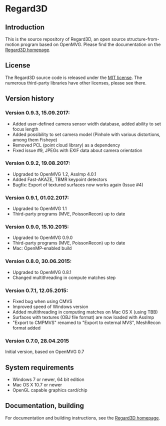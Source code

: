 
Regard3D
========


Introduction
------------

This is the source repository of Regard3D, an open source structure-from-motion program based on OpenMVG.
Please find the documentation on the [Regard3D homepage](http://www.regard3d.org).

License
-------

The Regard3D source code is released under the [MIT license](http://opensource.org/licenses/mit-license.php). The numerous third-party libraries have other licenses, please see there.


Version history
---------------

### Version 0.9.3, 15.09.2017:
- Added user-defined camera sensor width database, added ability to set focus length
- Added possibility to set camera model (Pinhole with various distortions, among them Fisheye)
- Removed PCL (point cloud library) as a dependency
- Fixed issue #9, JPEGs with EXIF data about camera orientation

### Version 0.9.2, 19.08.2017:
- Upgraded to OpenMVG 1.2, AssImp 4.0.1
- Added Fast-AKAZE, TBMR keypoint detectors
- Bugfix: Export of textured surfaces now works again (Issue #4)

### Version 0.9.1, 01.02.2017:
- Upgraded to OpenMVG 1.1
- Third-party programs (MVE, PoissonRecon) up to date

### Version 0.9.0, 15.10.2015:
- Upgraded to OpenMVG 0.9.0
- Third-party programs (MVE, PoissonRecon) up to date
- Mac: OpenMP-enabled build

### Version 0.8.0, 30.06.2015:
- Upgraded to OpenMVG 0.8.1
- Changed multithreading in compute matches step

### Version 0.7.1, 12.05.2015:
- Fixed bug when using CMVS
- Improved speed of Windows version
- Added multithreading in computing matches on Mac OS X (using TBB)
- Surfaces with textures (OBJ file format) are now loaded with AssImp
- "Export to CMPMVS" renamed to "Export to external MVS", MeshRecon format added

### Version 0.7.0, 28.04.2015
Initial version, based on OpenMVG 0.7


System requirements
-------------------

* Windows 7 or newer, 64 bit edition
* Mac OS X 10.7 or newer
* OpenGL capable graphics card/chip


Documentation, building
--------

For documentation and building instructions, see the [Regard3D homepage](http://www.regard3d.org).
